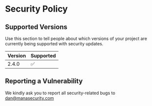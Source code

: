 # Security Policy

## Supported Versions

Use this section to tell people about which versions of your project are
currently being supported with security updates.

| Version | Supported          |
| ------- | ------------------ |
| 2.4.0   | :white_check_mark: |

## Reporting a Vulnerability

We kindly ask you to report all security-related bugs to dan@manasecurity.com
